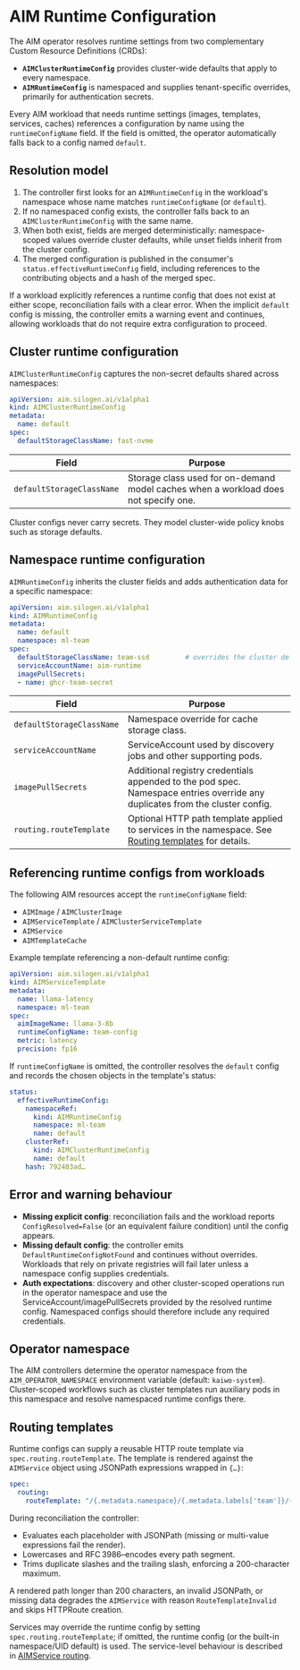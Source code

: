 # AIM Runtime Configuration

The AIM operator resolves runtime settings from two complementary Custom Resource Definitions (CRDs):

- **`AIMClusterRuntimeConfig`** provides cluster-wide defaults that apply to every namespace.
- **`AIMRuntimeConfig`** is namespaced and supplies tenant-specific overrides, primarily for authentication secrets.

Every AIM workload that needs runtime settings (images, templates, services, caches) references a configuration by name using the `runtimeConfigName` field. If the field is omitted, the operator automatically falls back to a config named `default`.

## Resolution model

1. The controller first looks for an `AIMRuntimeConfig` in the workload's namespace whose name matches `runtimeConfigName` (or `default`).
2. If no namespaced config exists, the controller falls back to an `AIMClusterRuntimeConfig` with the same name.
3. When both exist, fields are merged deterministically: namespace-scoped values override cluster defaults, while unset fields inherit from the cluster config.
4. The merged configuration is published in the consumer's `status.effectiveRuntimeConfig` field, including references to the contributing objects and a hash of the merged spec.

If a workload explicitly references a runtime config that does not exist at either scope, reconciliation fails with a clear error. When the implicit `default` config is missing, the controller emits a warning event and continues, allowing workloads that do not require extra configuration to proceed.

## Cluster runtime configuration

`AIMClusterRuntimeConfig` captures the non-secret defaults shared across namespaces:

```yaml
apiVersion: aim.silogen.ai/v1alpha1
kind: AIMClusterRuntimeConfig
metadata:
  name: default
spec:
  defaultStorageClassName: fast-nvme
```

| Field | Purpose |
| ----- | ------- |
| `defaultStorageClassName` | Storage class used for on-demand model caches when a workload does not specify one. |

Cluster configs never carry secrets. They model cluster-wide policy knobs such as storage defaults.

## Namespace runtime configuration

`AIMRuntimeConfig` inherits the cluster fields and adds authentication data for a specific namespace:

```yaml
apiVersion: aim.silogen.ai/v1alpha1
kind: AIMRuntimeConfig
metadata:
  name: default
  namespace: ml-team
spec:
  defaultStorageClassName: team-ssd         # overrides the cluster default
  serviceAccountName: aim-runtime
  imagePullSecrets:
  - name: ghcr-team-secret
```

| Field | Purpose |
| ----- | ------- |
| `defaultStorageClassName` | Namespace override for cache storage class. |
| `serviceAccountName` | ServiceAccount used by discovery jobs and other supporting pods. |
| `imagePullSecrets` | Additional registry credentials appended to the pod spec. Namespace entries override any duplicates from the cluster config. |
| `routing.routeTemplate` | Optional HTTP path template applied to services in the namespace. See [Routing templates](#routing-templates) for details. |

## Referencing runtime configs from workloads

The following AIM resources accept the `runtimeConfigName` field:

- `AIMImage` / `AIMClusterImage`
- `AIMServiceTemplate` / `AIMClusterServiceTemplate`
- `AIMService`
- `AIMTemplateCache`

Example template referencing a non-default runtime config:

```yaml
apiVersion: aim.silogen.ai/v1alpha1
kind: AIMServiceTemplate
metadata:
  name: llama-latency
  namespace: ml-team
spec:
  aimImageName: llama-3-8b
  runtimeConfigName: team-config
  metric: latency
  precision: fp16
```

If `runtimeConfigName` is omitted, the controller resolves the `default` config and records the chosen objects in the template's status:

```yaml
status:
  effectiveRuntimeConfig:
    namespaceRef:
      kind: AIMRuntimeConfig
      namespace: ml-team
      name: default
    clusterRef:
      kind: AIMClusterRuntimeConfig
      name: default
    hash: 792403ad…
```

## Error and warning behaviour

- **Missing explicit config**: reconciliation fails and the workload reports `ConfigResolved=False` (or an equivalent failure condition) until the config appears.
- **Missing default config**: the controller emits `DefaultRuntimeConfigNotFound` and continues without overrides. Workloads that rely on private registries will fail later unless a namespace config supplies credentials.
- **Auth expectations**: discovery and other cluster-scoped operations run in the operator namespace and use the ServiceAccount/imagePullSecrets provided by the resolved runtime config. Namespaced configs should therefore include any required credentials.

## Operator namespace

The AIM controllers determine the operator namespace from the `AIM_OPERATOR_NAMESPACE` environment variable (default: `kaiwo-system`). Cluster-scoped workflows such as cluster templates run auxiliary pods in this namespace and resolve namespaced runtime configs there.

## Routing templates

Runtime configs can supply a reusable HTTP route template via `spec.routing.routeTemplate`. The template is rendered against the `AIMService` object using JSONPath expressions wrapped in `{…}`:

```yaml
spec:
  routing:
    routeTemplate: "/{.metadata.namespace}/{.metadata.labels['team']}/{.spec.model}/"
```

During reconciliation the controller:

- Evaluates each placeholder with JSONPath (missing or multi-value expressions fail the render).
- Lowercases and RFC 3986–encodes every path segment.
- Trims duplicate slashes and the trailing slash, enforcing a 200-character maximum.

A rendered path longer than 200 characters, an invalid JSONPath, or missing data degrades the `AIMService` with reason `RouteTemplateInvalid` and skips HTTPRoute creation.  

Services may override the runtime config by setting `spec.routing.routeTemplate`; if omitted, the runtime config (or the built-in namespace/UID default) is used. The service-level behaviour is described in [AIMService routing](./service.md#routing-templates).
